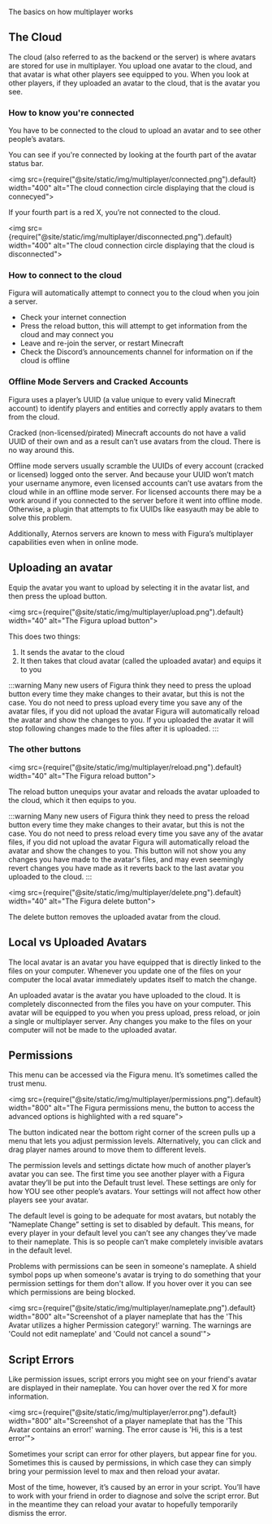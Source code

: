 The basics on how multiplayer works

## The Cloud

The cloud (also referred to as the backend or the server) is where avatars are stored for use in multiplayer. You upload one avatar to the cloud, and that avatar is what other players see equipped to you. When you look at other players, if they uploaded an avatar to the cloud, that is the avatar you see.

### How to know you're connected

You have to be connected to the cloud to upload an avatar and to see other people’s avatars.

You can see if you're connected by looking at the fourth part of the avatar status bar.

<img src={require("@site/static/img/multiplayer/connected.png").default} width="400" alt="The cloud connection circle displaying that the cloud is connecyed"></img><br/>

If your fourth part is a red X, you’re not connected to the cloud.

<img src={require("@site/static/img/multiplayer/disconnected.png").default} width="400" alt="The cloud connection circle displaying that the cloud is disconnected"></img><br/>

### How to connect to the cloud

Figura will automatically attempt to connect you to the cloud when you join a server.

-   Check your internet connection
-   Press the reload button, this will attempt to get information from the cloud and may connect you
-   Leave and re-join the server, or restart Minecraft
-   Check the Discord’s announcements channel for information on if the cloud is offline

### Offline Mode Servers and Cracked Accounts

Figura uses a player’s UUID (a value unique to every valid Minecraft account) to identify players and entities and correctly apply avatars to them from the cloud.

Cracked (non-licensed/pirated) Minecraft accounts do not have a valid UUID of their own and as a result can’t use avatars from the cloud. There is no way around this.

Offline mode servers usually scramble the UUIDs of every account (cracked or licensed) logged onto the server. And because your UUID won’t match your username anymore, even licensed accounts can’t use avatars from the cloud while in an offline mode server. For licensed accounts there may be a work around if you connected to the server before it went into offline mode. Otherwise, a plugin that attempts to fix UUIDs like easyauth may be able to solve this problem.

Additionally, Aternos servers are known to mess with Figura’s multiplayer capabilities even when in online mode.

## Uploading an avatar

Equip the avatar you want to upload by selecting it in the avatar list, and then press the upload button.

<img src={require("@site/static/img/multiplayer/upload.png").default} width="40" alt="The Figura upload button"></img><br/>

This does two things:

1. It sends the avatar to the cloud
2. It then takes that cloud avatar (called the uploaded avatar) and equips it to you

:::warning
Many new users of Figura think they need to press the upload button every time they make changes to their avatar, but this is not the case. You do not need to press upload every time you save any of the avatar files, if you did not upload the avatar Figura will automatically reload the avatar and show the changes to you. If you uploaded the avatar it will stop following changes made to the files after it is uploaded.
:::

### The other buttons

<img src={require("@site/static/img/multiplayer/reload.png").default} width="40" alt="The Figura reload button"></img><br/>

The reload button unequips your avatar and reloads the avatar uploaded to the cloud, which it then equips to you.

:::warning
Many new users of Figura think they need to press the reload button every time they make changes to their avatar, but this is not the case. You do not need to press reload every time you save any of the avatar files, if you did not upload the avatar Figura will automatically reload the avatar and show the changes to you. This button will not show you any changes you have made to the avatar's files, and may even seemingly revert changes you have made as it reverts back to the last avatar you uploaded to the cloud.
:::

<img src={require("@site/static/img/multiplayer/delete.png").default} width="40" alt="The Figura delete button"></img><br/>

The delete button removes the uploaded avatar from the cloud.

## Local vs Uploaded Avatars

The local avatar is an avatar you have equipped that is directly linked to the files on your computer. Whenever you update one of the files on your computer the local avatar immediately updates itself to match the change.

An uploaded avatar is the avatar you have uploaded to the cloud. It is completely disconnected from the files you have on your computer. This avatar will be equipped to you when you press upload, press reload, or join a single or multiplayer server. Any changes you make to the files on your computer will not be made to the uploaded avatar.

## Permissions

This menu can be accessed via the Figura menu. It’s sometimes called the trust menu.

<img src={require("@site/static/img/multiplayer/permissions.png").default} width="800" alt="The Figura permissions menu, the button to access the advanced options is highlighted with a red square"></img><br/>

The button indicated near the bottom right corner of the screen pulls up a menu that lets you adjust permission levels. Alternatively, you can click and drag player names around to move them to different levels.

The permission levels and settings dictate how much of another player’s avatar you can see. The first time you see another player with a Figura avatar they’ll be put into the Default trust level. These settings are only for how YOU see other people’s avatars. Your settings will not affect how other players see your avatar.

The default level is going to be adequate for most avatars, but notably the “Nameplate Change” setting is set to disabled by default. This means, for every player in your default level you can’t see any changes they’ve made to their nameplate. This is so people can’t make completely invisible avatars in the default level.

Problems with permissions can be seen in someone's nameplate. A shield symbol pops up when someone's avatar is trying to do something that your permission settings for them don't allow. If you hover over it you can see which permissions are being blocked.

<img src={require("@site/static/img/multiplayer/nameplate.png").default} width="800" alt="Screenshot of a player nameplate that has the 'This Avatar utilizes a higher Permission category!' warning. The warnings are 'Could not edit nameplate' and 'Could not cancel a sound'"></img><br/>

## Script Errors

Like permission issues, script errors you might see on your friend's avatar are displayed in their nameplate. You can hover over the red X for more information.

<img src={require("@site/static/img/multiplayer/error.png").default} width="800" alt="Screenshot of a player nameplate that has the 'This Avatar contains an error!' warning. The error cause is 'Hi, this is a test error'"></img><br/>

Sometimes your script can error for other players, but appear fine for you. Sometimes this is caused by permissions, in which case they can simply bring your permission level to max and then reload your avatar.

Most of the time, however, it’s caused by an error in your script. You’ll have to work with your friend in order to diagnose and solve the script error. But in the meantime they can reload your avatar to hopefully temporarily dismiss the error.
